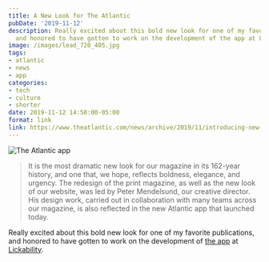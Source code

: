 ```yaml
---
title: A New Look for The Atlantic
pubDate: '2019-11-12'
description: Really excited about this bold new look for one of my favorite publications,
  and honored to have gotten to work on the development of the app at Lickability.
image: /images/lead_720_405.jpg
tags:
- atlantic
- news
- app
categories:
- tech
- culture
- shorter
date: 2019-11-12 14:58:00-05:00
format: link
link: https://www.theatlantic.com/news/archive/2019/11/introducing-new-look-atlantic/601762/
---
```


![The Atlantic app](/images/lead_720_405.jpg)

> It is the most dramatic new look for our magazine in its 162-year history, and one that, we hope, reflects boldness, elegance, and urgency. The redesign of the print magazine, as well as the new look of our website, was led by Peter Mendelsund, our creative director. His design work, carried out in collaboration with many teams across our magazine, is also reflected in the new Atlantic app that launched today.

Really excited about this bold new look for one of my favorite publications, and honored to have gotten to work on the development of [the app](https://apps.apple.com/app/id397599894) at [Lickability](https://lickability.com).

